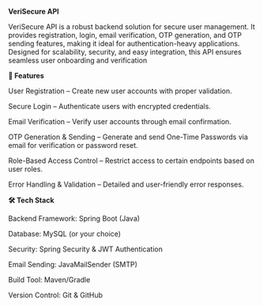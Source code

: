 **VeriSecure API**


VeriSecure API is a robust backend solution for secure user management. It provides registration, login, email verification, OTP generation, and OTP sending features, making it ideal for authentication-heavy applications. Designed for scalability, security, and easy integration, this API ensures seamless user onboarding and verification 

**🚀 Features**

User Registration – Create new user accounts with proper validation.

Secure Login – Authenticate users with encrypted credentials.

Email Verification – Verify user accounts through email confirmation.

OTP Generation & Sending – Generate and send One-Time Passwords via email for verification or password reset.

Role-Based Access Control – Restrict access to certain endpoints based on user roles.

Error Handling & Validation – Detailed and user-friendly error responses.


**🛠️ Tech Stack**

Backend Framework: Spring Boot (Java)

Database: MySQL (or your choice)

Security: Spring Security & JWT Authentication

Email Sending: JavaMailSender (SMTP)

Build Tool: Maven/Gradle

Version Control: Git & GitHub

